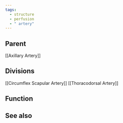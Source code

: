 ```yaml
---
tags:
  - structure
  - perfusion
  - " artery"
---
```



## Parent
[[Axillary Artery]]


## Divisions
[[Circumflex Scapular Artery]]
[[Thoracodorsal Artery]]

## Function




## See also

